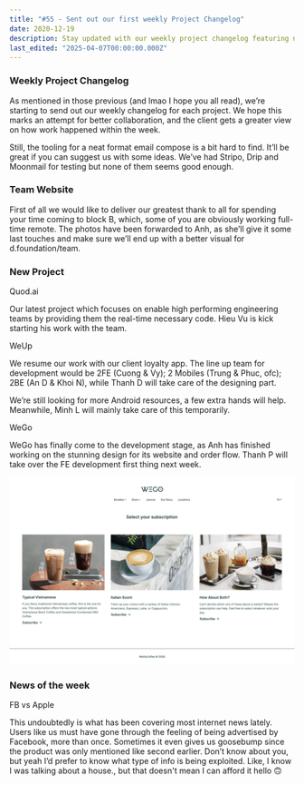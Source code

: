 ```yaml
---
title: "#55 - Sent out our first weekly Project Changelog"
date: 2020-12-19
description: Stay updated with our weekly project changelog featuring new developments on Quod.ai, WeUp, WeGo, team updates, and insights on the Facebook vs Apple privacy debate.
last_edited: "2025-04-07T00:00:00.000Z"
---
```


### Weekly Project Changelog

As mentioned in those previous (and lmao I hope you all read), we’re starting to send out our weekly changelog for each project. We hope this marks an attempt for better collaboration, and the client gets a greater view on how work happened within the week.

Still, the tooling for a neat format email compose is a bit hard to find. It’ll be great if you can suggest us with some ideas. We’ve had Stripo, Drip and Moonmail for testing but none of them seems good enough.

### Team Website

First of all we would like to deliver our greatest thank to all for spending your time coming to block B, which, some of you are obviously working full-time remote. The photos have been forwarded to Anh, as she’ll give it some last touches and make sure we’ll end up with a better visual for d.foundation/team.

### New Project

Quod.ai

Our latest project which focuses on enable high performing engineering teams by providing them the real-time necessary code. Hieu Vu is kick starting his work with the team.

WeUp

We resume our work with our client loyalty app. The line up team for development would be 2FE (Cuong & Vy); 2 Mobiles (Trung & Phuc, ofc); 2BE (An D & Khoi N), while Thanh D will take care of the designing part.

We’re still looking for more Android resources, a few extra hands will help. Meanwhile, Minh L will mainly take care of this temporarily.

WeGo

WeGo has finally come to the development stage, as Anh has finished working on the stunning design for its website and order flow. Thanh P will take over the FE development first thing next week.

![](assets/notion-image-1744007112428-dbd4z.webp)

### News of the week

FB vs Apple

This undoubtedly is what has been covering most internet news lately. Users like us must have gone through the feeling of being advertised by Facebook, more than once. Sometimes it even gives us goosebump since the product was only mentioned like second earlier. Don’t know about you, but yeah I’d prefer to know what type of info is being exploited. Like, I know I was talking about a house., but that doesn't mean I can afford it hello 🙃
